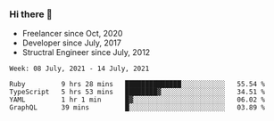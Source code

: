 ### Hi there 👋

- Freelancer since Oct, 2020
- Developer since July, 2017
- Structral Engineer since July, 2012

<!--START_SECTION:waka-->
```text
Week: 08 July, 2021 - 14 July, 2021

Ruby         9 hrs 28 mins   ██████████████░░░░░░░░░░░   55.54 % 
TypeScript   5 hrs 53 mins   ████████▓░░░░░░░░░░░░░░░░   34.51 % 
YAML         1 hr 1 min      █▓░░░░░░░░░░░░░░░░░░░░░░░   06.02 % 
GraphQL      39 mins         █░░░░░░░░░░░░░░░░░░░░░░░░   03.89 % 
```
<!--END_SECTION:waka-->
